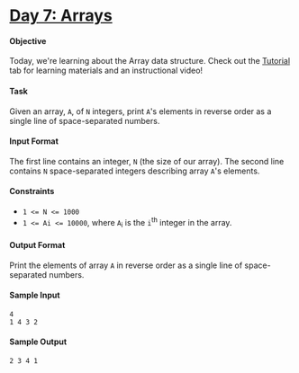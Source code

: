 # [Day 7: Arrays](https://www.hackerrank.com/challenges/30-arrays/problem)

#### Objective 
Today, we're learning about the Array data structure. Check out the [Tutorial](https://www.hackerrank.com/challenges/30-arrays/tutorial) tab for learning materials and an instructional video!

#### Task 
Given an array, `A`, of `N` integers, print `A`'s elements in reverse order as a single line of space-separated numbers.

#### Input Format
The first line contains an integer, `N` (the size of our array). 
The second line contains `N` space-separated integers describing array `A`'s elements.

#### Constraints
- `1 <= N <= 1000`
- `1 <= Ai <= 10000`, where `A`<sub>i</sub> is the `i`<sup>th</sup> integer in the array.

#### Output Format
Print the elements of array `A` in reverse order as a single line of space-separated numbers.

#### Sample Input
```
4
1 4 3 2
```

#### Sample Output
```
2 3 4 1
```